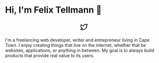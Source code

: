 # Hi, I'm Felix Tellmann 👋

<style>

</style>
<p style="text-align: center">
    <a style="position: relative;
                   min-width: 40px;
                   height: 40px;
                   display: -webkit-inline-box;
                   display: -webkit-inline-flex;
                   display: -ms-inline-flexbox;
                   display: inline-flex;
                   -webkit-align-items: center;
                   -webkit-box-align: center;
                   -ms-flex-align: center;
                   align-items: center;
                   -webkit-box-pack: center;
                   -webkit-justify-content: center;
                   -ms-flex-pack: center;
                   justify-content: center;
                   padding: 0 16px;
                   border: 0;
                   border-radius: 4px;
                   outline: none;
                   background-color: unset;
                   cursor: pointer;
                   -webkit-user-select: none;
                   -moz-user-select: none;
                   -ms-user-select: none;
                   user-select: none;
                   color: inherit;
                   font-family: inherit;
                   line-height: 1.2;
                   white-space: nowrap;
                   -webkit-text-decoration: none;
                   text-decoration: none;
                   -webkit-transition: background-color 0.25s;
                   transition: background-color 0.25s;
                   -webkit-appearance: none;
                   -moz-appearance: none;
                   appearance: none;
                   margin-left: 16px;" href="https://twitter.com/FelixTellmann" target="_blank" referrerpolicy="strict-origin-when-cross-origin">
        <img alt="" src="https://github.com/FelixTellmann/FelixTellmann/blob/master/images/twitter.svg" />
    </a>&nbsp;&nbsp;
</p>


I'm a freelancing web developer, writer and entrepreneur living in Cape Town. I enjoy creating things that live on the internet, whether that be websites, applications, or anything in between. My goal is to always build products that provide real value to its users.


<!--
**FelixTellmann/FelixTellmann** is a ✨ _special_ ✨ repository because its `README.md` (this file) appears on your GitHub profile.

Here are some ideas to get you started:

- 🔭 I’m currently working on building an online teaching course focusing on Next.js
- 🌱 I’m currently learning videography & social media marketing
- 👯 I’m looking to collaborate on anything start-up - tech
- 🤔 I’m looking for help with ...
- 💬 Ask me about anything (here)[mailto:hello@felixtellmann.com].
- 📫 How to reach (me)[www.felixtellmann.com].
- ⚡ Fun fact: ...
-->
